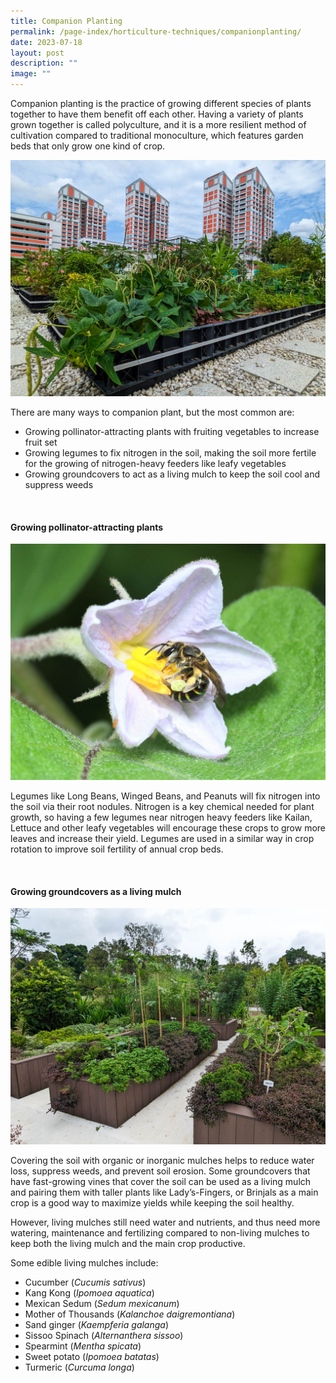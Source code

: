 ```yaml
---
title: Companion Planting
permalink: /page-index/horticulture-techniques/companionplanting/
date: 2023-07-18
layout: post
description: ""
image: ""
---
```

<section>
<p>Companion planting is the practice of growing different species of plants together to have them benefit off each other. Having a variety of plants grown together is called polyculture, and it is a more resilient method of cultivation compared to traditional monoculture, which features garden beds that only grow one kind of crop.</p>
	<img src="/images/Garden%20design/BishanEastZone6_JacChua%20(2).jpg">
<p>There are many ways to companion plant, but the most common are:</p>
 <ul>
  <li>Growing pollinator-attracting plants with fruiting vegetables to increase fruit set</li>
  <li>Growing legumes to fix nitrogen in the soil, making the soil more fertile for the growing of nitrogen-heavy feeders like leafy vegetables</li>
  <li>Growing groundcovers to act as a living mulch to keep the soil cool and suppress weeds</li>
</ul>
</section>
<br>
<section>
<h4>Growing pollinator-attracting plants</h4>
	<img src="/images/Biodiversity/bee_nomia%20strigata_brinjal_zestinsoh.jpg">
<p>Legumes like Long Beans, Winged Beans, and Peanuts will fix nitrogen into the soil via their root nodules. Nitrogen is a key chemical needed for plant growth, so having a few legumes near nitrogen heavy feeders like Kailan, Lettuce and other leafy vegetables will encourage these crops to grow more leaves and increase their yield. Legumes are used in a similar way in crop rotation to improve soil fertility of annual crop beds.  </p>
<br>
<h4>Growing groundcovers as a living mulch</h4>
	<img src="/images/Hardscapes/PXL_20230225_024644403.jpg" title="Alternanthera plants being used as living mulch. Photo by Jacqueline Chua">
<p>Covering the soil with organic or inorganic mulches helps to reduce water loss, suppress weeds, and prevent soil erosion. Some groundcovers that have fast-growing vines that cover the soil can be used as a living mulch and pairing them with taller plants like Lady’s-Fingers, or Brinjals as a main crop is a good way to maximize yields while keeping the soil healthy. </p>  
<p>However, living mulches still need water and nutrients, and thus need more watering, maintenance and fertilizing compared to non-living mulches to keep both the living mulch and the main crop productive.</p> 
<p>Some edible living mulches include:</p>
<ul>
  <li>Cucumber (<em>Cucumis sativus</em>)</li>
  <li>Kang Kong (<em>Ipomoea aquatica</em>)</li>
  <li>Mexican Sedum (<em>Sedum mexicanum</em>)</li>
  <li>Mother of Thousands (<em>Kalanchoe daigremontiana</em>)</li>
  <li>Sand ginger (<em>Kaempferia galanga</em>)</li>
  <li>Sissoo Spinach (<em>Alternanthera sissoo</em>)</li>
  <li>Spearmint (<em>Mentha spicata</em>)</li>
  <li>Sweet potato (<em>Ipomoea batatas</em>)</li>
  <li>Turmeric (<em>Curcuma longa</em>)</li>
</ul></section>